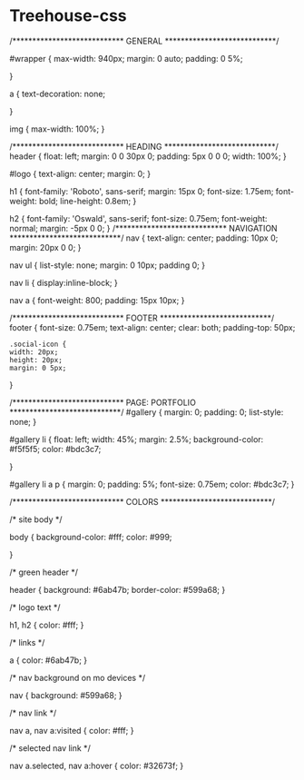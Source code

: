 Treehouse-css
=============
/****************************
GENERAL
****************************/


#wrapper {
  max-width: 940px;
  margin: 0 auto;
  padding: 0 5%;
  
}

a {
  text-decoration: none;
 
}

img {
 max-width: 100%; 
}

/****************************
HEADING
****************************/
header {
  float: left;
  margin: 0 0 30px 0;
  padding: 5px 0 0 0;
  width: 100%;
}

#logo {
  text-align: center;
  margin: 0;
  }

h1 {
  font-family: 'Roboto', sans-serif;
  margin: 15px 0;
  font-size: 1.75em;
  font-weight: bold;
  line-height: 0.8em;
}

h2 {
  font-family: 'Oswald', sans-serif;
  font-size: 0.75em;
  font-weight: normal;
  margin: -5px 0 0;
}
  /****************************
NAVIGATION
****************************/
nav {
  text-align: center;
  padding: 10px 0;
  margin: 20px 0 0;
}

nav ul {
 list-style: none;
  margin: 0 10px;
  padding 0;
}

nav li {
 display:inline-block; 
}

nav a {
 font-weight: 800;
  padding: 15px 10px;
}

  /****************************
FOOTER
****************************/
footer {
  font-size: 0.75em;
  text-align: center;
  clear: both;
  padding-top: 50px;
  
    .social-icon {
    width: 20px;
    height: 20px;
    margin: 0 5px;
}

/****************************
PAGE: PORTFOLIO
****************************/
#gallery {
  margin: 0;
  padding: 0;
  list-style: none;
}


#gallery li {
  float: left;
  width: 45%;
  margin: 2.5%;
  background-color: #f5f5f5;
  color: #bdc3c7;
  
}
  
#gallery li a p {
   margin: 0;
   padding: 5%;
   font-size: 0.75em;
   color: #bdc3c7;
}




/****************************
COLORS
****************************/

/* site body */

body  {
  background-color: #fff;
  color: #999;
  
}

/* green header */

header {
 background: #6ab47b; 
 border-color: #599a68;
}

/* logo text */

h1, h2 {
 color: #fff; 
}


/* links */

a {
   color: #6ab47b;
}

/* nav background on mo devices */

nav {
 background: #599a68; 
}

/* nav link */

nav a, nav a:visited {
 color: #fff; 
}

/* selected nav link */

nav a.selected, nav a:hover {
 color: #32673f; 
}

